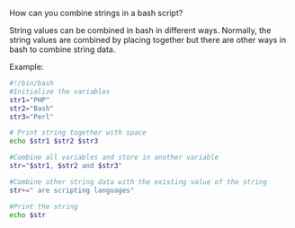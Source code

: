 How can you combine strings in a bash script?

String values can be combined in bash in different ways. Normally, the string values are combined by placing together but there are other ways in bash to combine string data.

Example:

```bash
#!/bin/bash
#Initialize the variables
str1="PHP"
str2="Bash"
str3="Perl"

# Print string together with space
echo $str1 $str2 $str3

#Combine all variables and store in another variable
str="$str1, $str2 and $str3"

#Combine other string data with the existing value of the string
str+=" are scripting languages"

#Print the string
echo $str
```
